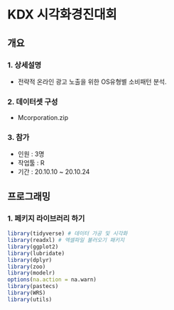 # KDX 시각화경진대회


## 개요
### 1. 상세설명
* 전략적 온라인 광고 노출을 위한 OS유형별 소비패턴 분석.

### 2. 데이터셋 구성
* Mcorporation.zip


### 3. 참가
* 인원 : 3명
* 작업툴 : R
* 기간 : 20.10.10 ~ 20.10.24

## 프로그래밍

### 1. 페키지 라이브러리 하기

```R
library(tidyverse) # 데이터 가공 및 시각화
library(readxl) # 엑셀파일 불러오기 패키지
library(ggplot2)
library(lubridate)
library(dplyr)
library(zoo)
library(modelr)
options(na.action = na.warn)
library(pastecs)
library(WRS)
library(utils)
```



